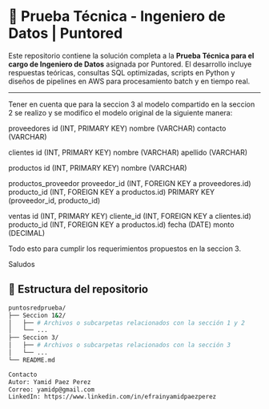 # 🧠 Prueba Técnica - Ingeniero de Datos | Puntored

Este repositorio contiene la solución completa a la **Prueba Técnica para el cargo de Ingeniero de Datos** asignada por Puntored. El desarrollo incluye respuestas teóricas, consultas SQL optimizadas, scripts en Python y diseños de pipelines en AWS para procesamiento batch y en tiempo real.

---
Tener en cuenta que para la seccion 3 al modelo compartido en la seccion 2 se realizo y se modifico el modelo original de la siguiente manera:

proveedores
id (INT, PRIMARY KEY)
nombre (VARCHAR)
contacto (VARCHAR)

clientes 
id (INT, PRIMARY KEY) nombre (VARCHAR) apellido (VARCHAR)

productos
id (INT, PRIMARY KEY)
nombre (VARCHAR)

productos_proveedor
proveedor_id (INT, FOREIGN KEY a proveedores.id)
producto_id (INT, FOREIGN KEY a productos.id)
PRIMARY KEY (proveedor_id, producto_id)

ventas
id (INT, PRIMARY KEY)
cliente_id (INT, FOREIGN KEY a clientes.id)
producto_id (INT, FOREIGN KEY a productos.id)
fecha (DATE)
monto (DECIMAL)

Todo esto para cumplir los requerimientos propuestos en la seccion 3.

Saludos
## 📁 Estructura del repositorio
```bash
puntosredprueba/
├── Seccion 1&2/
│   ├── # Archivos o subcarpetas relacionados con la sección 1 y 2
│   └── ...
├── Seccion 3/
│   ├── # Archivos o subcarpetas relacionados con la sección 3
│   └── ...
└── README.md

Contacto
Autor: Yamid Paez Perez
Correo: yamidp@gmail.com
LinkedIn: https://www.linkedin.com/in/efrainyamidpaezperez
